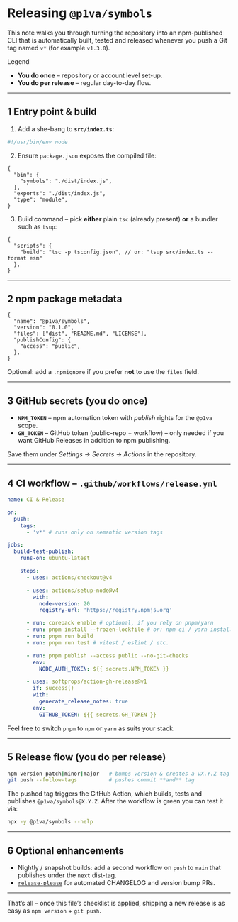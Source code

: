 # Releasing `@p1va/symbols`

This note walks you through turning the repository into an npm-published CLI
that is automatically built, tested and released whenever you push a Git tag
named `v*` (for example `v1.3.0`).

Legend

- **You do once** – repository or account level set-up.
- **You do per release** – regular day-to-day flow.

---

## 1 Entry point & build

1. Add a she-bang to **`src/index.ts`**:

```ts
#!/usr/bin/env node
```

2. Ensure `package.json` exposes the compiled file:

```jsonc
{
  "bin": {
    "symbols": "./dist/index.js",
  },
  "exports": "./dist/index.js",
  "type": "module",
}
```

3. Build command – pick **either** plain `tsc` (already present) **or**
   a bundler such as `tsup`:

```jsonc
{
  "scripts": {
    "build": "tsc -p tsconfig.json", // or: "tsup src/index.ts --format esm"
  },
}
```

---

## 2 npm package metadata

```jsonc
{
  "name": "@p1va/symbols",
  "version": "0.1.0",
  "files": ["dist", "README.md", "LICENSE"],
  "publishConfig": {
    "access": "public",
  },
}
```

Optional: add a `.npmignore` if you prefer **not** to use the `files` field.

---

## 3 GitHub secrets (you do once)

- **`NPM_TOKEN`** – npm automation token with _publish_ rights for the
  `@p1va` scope.
- **`GH_TOKEN`** – GitHub token (public-repo + workflow) – only needed if you
  want GitHub Releases in addition to npm publishing.

Save them under _Settings → Secrets → Actions_ in the repository.

---

## 4 CI workflow – `.github/workflows/release.yml`

```yaml
name: CI & Release

on:
  push:
    tags:
      - 'v*' # runs only on semantic version tags

jobs:
  build-test-publish:
    runs-on: ubuntu-latest

    steps:
      - uses: actions/checkout@v4

      - uses: actions/setup-node@v4
        with:
          node-version: 20
          registry-url: 'https://registry.npmjs.org'

      - run: corepack enable # optional, if you rely on pnpm/yarn
      - run: pnpm install --frozen-lockfile # or: npm ci / yarn install
      - run: pnpm run build
      - run: pnpm run test # vitest / eslint / etc.

      - run: pnpm publish --access public --no-git-checks
        env:
          NODE_AUTH_TOKEN: ${{ secrets.NPM_TOKEN }}

      - uses: softprops/action-gh-release@v1
        if: success()
        with:
          generate_release_notes: true
        env:
          GITHUB_TOKEN: ${{ secrets.GH_TOKEN }}
```

Feel free to switch `pnpm` to `npm` or `yarn` as suits your stack.

---

## 5 Release flow (you do per release)

```bash
npm version patch|minor|major   # bumps version & creates a vX.Y.Z tag
git push --follow-tags          # pushes commit **and** tag
```

The pushed tag triggers the GitHub Action, which builds, tests and publishes
`@p1va/symbols@X.Y.Z`. After the workflow is green you can test it via:

```bash
npx -y @p1va/symbols --help
```

---

## 6 Optional enhancements

- Nightly / snapshot builds: add a second workflow on `push` to `main` that
  publishes under the `next` dist-tag.
- [`release-please`](https://github.com/googleapis/release-please) for
  automated CHANGELOG and version bump PRs.

---

That’s all – once this file’s checklist is applied, shipping a new release is
as easy as `npm version` + `git push`.
